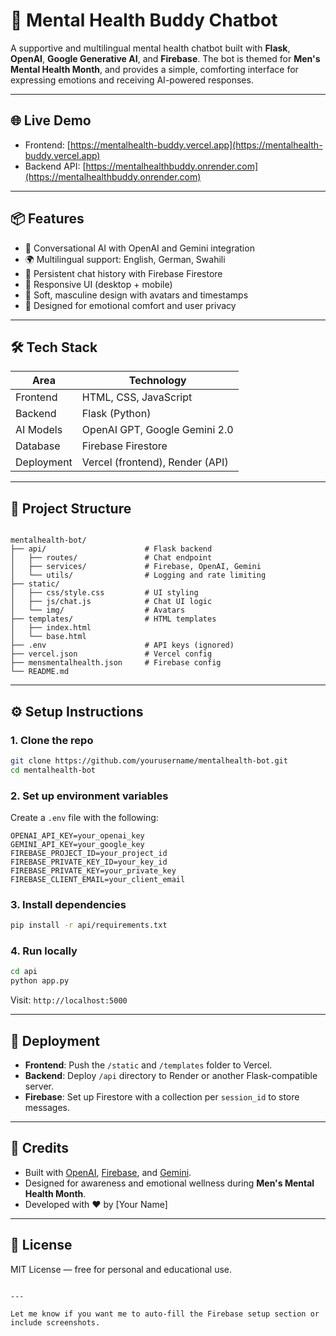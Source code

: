 # 🧠 Mental Health Buddy Chatbot

A supportive and multilingual mental health chatbot built with **Flask**, **OpenAI**, **Google Generative AI**, and **Firebase**. The bot is themed for **Men's Mental Health Month**, and provides a simple, comforting interface for expressing emotions and receiving AI-powered responses.

---

## 🌐 Live Demo

- Frontend: [https://mentalhealth-buddy.vercel.app](https://mentalhealth-buddy.vercel.app)
- Backend API: [https://mentalhealthbuddy.onrender.com](https://mentalhealthbuddy.onrender.com)

---

## 📦 Features

- 💬 Conversational AI with OpenAI and Gemini integration
- 🌍 Multilingual support: English, German, Swahili
- 💾 Persistent chat history with Firebase Firestore
- 📱 Responsive UI (desktop + mobile)
- 🎨 Soft, masculine design with avatars and timestamps
- 🧠 Designed for emotional comfort and user privacy

---

## 🛠️ Tech Stack

| Area          | Technology                     |
|---------------|--------------------------------|
| Frontend      | HTML, CSS, JavaScript          |
| Backend       | Flask (Python)                 |
| AI Models     | OpenAI GPT, Google Gemini 2.0  |
| Database      | Firebase Firestore             |
| Deployment    | Vercel (frontend), Render (API)|

---

## 📁 Project Structure

```

mentalhealth-bot/
├── api/                      # Flask backend
│   ├── routes/               # Chat endpoint
│   ├── services/             # Firebase, OpenAI, Gemini
│   └── utils/                # Logging and rate limiting
├── static/
│   ├── css/style.css         # UI styling
│   ├── js/chat.js            # Chat UI logic
│   └── img/                  # Avatars
├── templates/                # HTML templates
│   ├── index.html
│   └── base.html
├── .env                      # API keys (ignored)
├── vercel.json               # Vercel config
├── mensmentalhealth.json     # Firebase config
└── README.md

````

---

## ⚙️ Setup Instructions

### 1. Clone the repo

```bash
git clone https://github.com/yourusername/mentalhealth-bot.git
cd mentalhealth-bot
````

### 2. Set up environment variables

Create a `.env` file with the following:

```
OPENAI_API_KEY=your_openai_key
GEMINI_API_KEY=your_google_key
FIREBASE_PROJECT_ID=your_project_id
FIREBASE_PRIVATE_KEY_ID=your_key_id
FIREBASE_PRIVATE_KEY=your_private_key
FIREBASE_CLIENT_EMAIL=your_client_email
```

### 3. Install dependencies

```bash
pip install -r api/requirements.txt
```

### 4. Run locally

```bash
cd api
python app.py
```

Visit: `http://localhost:5000`

---

## 🚀 Deployment

* **Frontend**: Push the `/static` and `/templates` folder to Vercel.
* **Backend**: Deploy `/api` directory to Render or another Flask-compatible server.
* **Firebase**: Set up Firestore with a collection per `session_id` to store messages.

---

## 🧠 Credits

* Built with [OpenAI](https://openai.com), [Firebase](https://firebase.google.com), and [Gemini](https://ai.google.dev/).
* Designed for awareness and emotional wellness during **Men's Mental Health Month**.
* Developed with ❤️ by \[Your Name]

---

## 📜 License

MIT License — free for personal and educational use.

```

---

Let me know if you want me to auto-fill the Firebase setup section or include screenshots.
```
